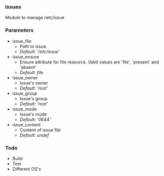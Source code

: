 ### Issues
Module to manage /etc/issue


### Parameters
 - issue_file
   - Path to issue.
   - _Default: '/etc/issue'_
 - issue_ensure
   - Ensure attribute for file resource. Valid values are 'file', 'present' and 'absent'
   - _Default: file_
 - issue_owner
   - Issue's owner
   - _Default: 'root'_
 - issue_group
   - Issue's group
   - _Default: 'root'_
 - issue_mode
   - Issue's mode
   - _Default: '0644'_
 - issue_content
   - Content of issue file
   - _Default: undef_


### Todo
 - Build
 - Test
 - Different OS's
